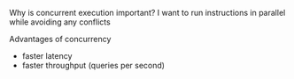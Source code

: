 
Why is concurrent execution important?
	I want to run instructions in parallel while avoiding any conflicts

Advantages of concurrency
- faster latency
- faster throughput (queries per second)